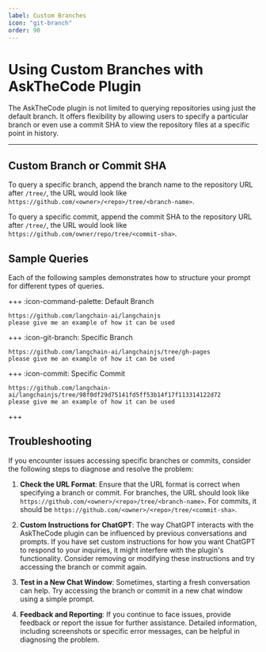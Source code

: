 ```yaml
---
label: Custom Branches
icon: "git-branch"
order: 90
---
```


# Using Custom Branches with AskTheCode Plugin

The AskTheCode plugin is not limited to querying repositories using just the default branch. It offers flexibility by allowing users to specify a particular branch or even use a commit SHA to view the repository files at a specific point in history.

---

## Custom Branch or Commit SHA

To query a specific branch, append the branch name to the repository URL after `/tree/`, the URL would look like `https://github.com/<owner>/<repo>/tree/<branch-name>`.

To query a specific commit, append the commit SHA to the repository URL after `/tree/`, the URL would look like `https://github.com/owner/repo/tree/<commit-sha>`.

## Sample Queries

Each of the following samples demonstrates how to structure your prompt for different types of queries.

+++ :icon-command-palette: Default Branch
```prompt
https://github.com/langchain-ai/langchainjs
please give me an example of how it can be used
```
+++ :icon-git-branch: Specific Branch
```prompt
https://github.com/langchain-ai/langchainjs/tree/gh-pages
please give me an example of how it can be used
```
+++ :icon-commit: Specific Commit
```prompt
https://github.com/langchain-ai/langchainjs/tree/98f0df29d75141fd5ff53b14f17f113314122d72
please give me an example of how it can be used
```
+++

## Troubleshooting

If you encounter issues accessing specific branches or commits, consider the following steps to diagnose and resolve the problem:

1. **Check the URL Format**: Ensure that the URL format is correct when specifying a branch or commit. For branches, the URL should look like `https://github.com/<owner>/<repo>/tree/<branch-name>`. For commits, it should be `https://github.com/<owner>/<repo>/tree/<commit-sha>`.

2. **Custom Instructions for ChatGPT**: The way ChatGPT interacts with the AskTheCode plugin can be influenced by previous conversations and prompts. If you have set custom instructions for how you want ChatGPT to respond to your inquiries, it might interfere with the plugin's functionality. Consider removing or modifying these instructions and try accessing the branch or commit again.

3. **Test in a New Chat Window**: Sometimes, starting a fresh conversation can help. Try accessing the branch or commit in a new chat window using a simple prompt.

4. **Feedback and Reporting**: If you continue to face issues, provide feedback or report the issue for further assistance. Detailed information, including screenshots or specific error messages, can be helpful in diagnosing the problem.